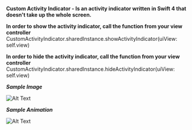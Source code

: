 

**Custom Activity Indicator - Is an activity indicator written in Swift 4 that doesn't take up the whole screen.**


****In order to show the activity indicator, call the function from your view controller****
CustomActivityIndicator.sharedInstance.showActivityIndicator(uiView: self.view)

****In order to hide the activity indicator, call the function from your view controller****
CustomActivityIndicator.sharedInstance.hideActivityIndicator(uiView: self.view)
  
***Sample Image***  
  
  ![Alt Text](https://github.com/dtroupe18/CustomActivityIndicator/blob/master/ReadMe/screenShot.PNG)

  
***Sample Animation***
  
  ![Alt Text](https://github.com/dtroupe18/CustomActivityIndicator/blob/master/ReadMe/indicator.gif)
  
